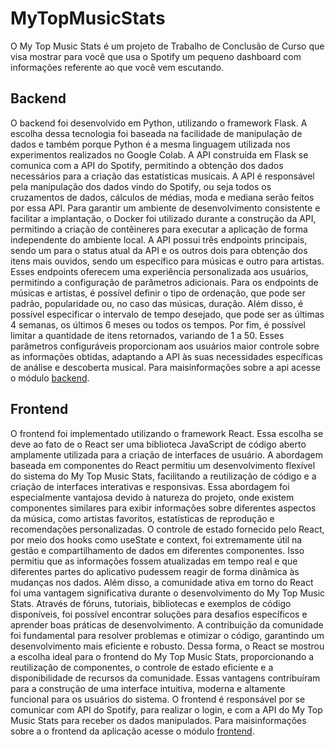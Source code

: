 # MyTopMusicStats
O My Top Music Stats é um projeto de Trabalho de Conclusão de Curso que visa mostrar para você que usa o Spotify um pequeno dashboard com informações referente ao que você vem escutando.

## Backend
O backend foi desenvolvido em Python, utilizando o framework Flask. A escolha dessa tecnologia foi baseada na facilidade de manipulação de dados e também porque Python é a mesma linguagem utilizada nos experimentos realizados no Google Colab. A API construída em Flask se comunica com a API do Spotify, permitindo a obtenção dos dados necessários para a criação das estatísticas musicais. A API é responsável pela manipulação dos dados vindo do Spotify, ou seja todos os cruzamentos de dados, cálculos de médias, moda e mediana serão feitos por essa API. Para garantir um ambiente de desenvolvimento consistente e facilitar a implantação, o Docker foi utilizado durante a construção da API, permitindo a criação de contêineres para executar a aplicação de forma independente do ambiente local. A API possui três endpoints principais, sendo um para o status atual da API e os outros dois para obtenção dos itens mais ouvidos, sendo um específico para músicas e outro para artistas. Esses endpoints oferecem uma experiência personalizada aos usuários, permitindo a configuração de parâmetros adicionais. Para os endpoints de músicas e artistas, é possível definir o tipo de ordenação, que pode ser padrão, popularidade ou, no caso das músicas, duração. Além disso, é possível especificar o intervalo de tempo desejado, que pode ser as últimas 4 semanas, os últimos 6 meses ou todos os tempos. Por fim, é possível limitar a quantidade de itens retornados, variando de 1 a 50. Esses parâmetros configuráveis proporcionam aos usuários maior controle sobre as informações obtidas, adaptando a API às suas necessidades específicas de análise e descoberta musical. Para maisinformações sobre a api acesse o módulo [backend](https://github.com/dnlgomesl/API-MyTopMusicStats).

## Frontend
O frontend foi implementado utilizando o framework React. Essa escolha se deve ao fato de o React ser uma biblioteca JavaScript de código aberto amplamente utilizada para a criação de interfaces de usuário. A abordagem baseada em componentes do React permitiu um desenvolvimento flexível do sistema do My Top Music Stats, facilitando a reutilização de código e a criação de interfaces interativas e responsivas. Essa abordagem foi especialmente vantajosa devido à natureza do projeto, onde existem componentes similares para exibir informações sobre diferentes aspectos da música, como artistas favoritos, estatísticas de reprodução e recomendações personalizadas. O controle de estado fornecido pelo React, por meio dos hooks como useState e context, foi extremamente útil na gestão e compartilhamento de dados em diferentes componentes. Isso permitiu que as informações fossem atualizadas em tempo real e que diferentes partes do aplicativo pudessem reagir de forma dinâmica às mudanças nos dados. Além disso, a comunidade ativa em torno do React foi uma vantagem significativa durante o desenvolvimento do My Top Music Stats. Através de fóruns, tutoriais, bibliotecas e exemplos de código disponíveis, foi possível encontrar soluções para desafios específicos e aprender boas práticas de desenvolvimento. A contribuição da comunidade foi fundamental para resolver problemas e otimizar o código, garantindo um desenvolvimento mais eficiente e robusto. Dessa forma, o React se mostrou a escolha ideal para o frontend do My Top Music Stats, proporcionando a reutilização de componentes, o controle de estado eficiente e a disponibilidade de recursos da comunidade. Essas vantagens contribuíram para a construção de uma interface intuitiva, moderna e altamente funcional para os usuários do sistema. O frontend é responsável por se comunicar com API do Spotify, para realizar o login, e com a API do My Top Music Stats para receber os dados manipulados. Para maisinformações sobre a o frontend da aplicação acesse o módulo [frontend](https://github.com/dnlgomesl/Front-MyTopMusicStats).
